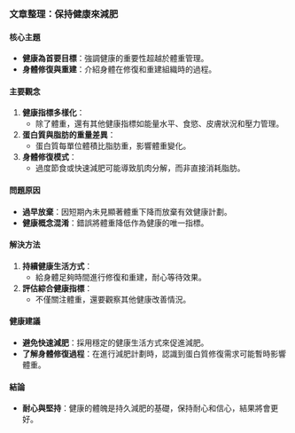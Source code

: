### 文章整理：保持健康來減肥

#### 核心主題
- **健康為首要目標**：強調健康的重要性超越於體重管理。
- **身體修復與重建**：介紹身體在修復和重建組織時的過程。

#### 主要觀念
1. **健康指標多樣化**：
   - 除了體重，還有其他健康指標如能量水平、食慾、皮膚狀況和壓力管理。
2. **蛋白質與脂肪的重量差異**：
   - 蛋白質每單位體積比脂肪重，影響體重變化。
3. **身體修復模式**：
   - 過度節食或快速減肥可能導致肌肉分解，而非直接消耗脂肪。

#### 問題原因
- **過早放棄**：因短期內未見顯著體重下降而放棄有效健康計劃。
- **健康概念混淆**：錯誤將體重降低作為健康的唯一指標。

#### 解決方法
1. **持續健康生活方式**：
   - 給身體足夠時間進行修復和重建，耐心等待效果。
2. **評估綜合健康指標**：
   - 不僅關注體重，還要觀察其他健康改善情況。

#### 健康建議
- **避免快速減肥**：採用穩定的健康生活方式來促進減肥。
- **了解身體修復過程**：在進行減肥計劃時，認識到蛋白質修復需求可能暫時影響體重。

#### 結論
- **耐心與堅持**：健康的體魄是持久減肥的基礎，保持耐心和信心，結果將會更好。